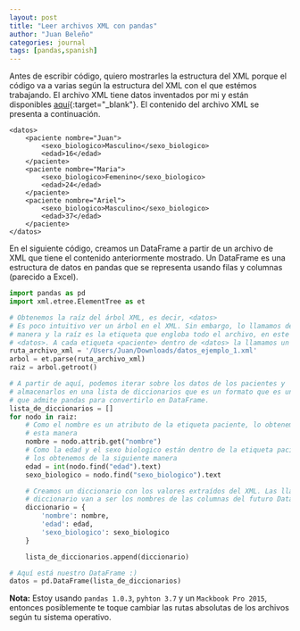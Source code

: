 ```yaml
---
layout: post
title: "Leer archivos XML con pandas"
author: "Juan Beleño"
categories: journal
tags: [pandas,spanish]
---
```


Antes de escribir código, quiero mostrarles la estructura del XML porque el código va a varias según la estructura del XML con el que estémos trabajando. El archivo XML tiene datos inventados por mi y están disponibles [aquí](../assets/others/leer-un-archivo-xml-en-pandas/datos_ejemplo_1.xml){:target="_blank"}. El contenido del archivo XML se presenta a continuación.

```
<datos>
    <paciente nombre="Juan">
        <sexo_biologico>Masculino</sexo_biologico>
        <edad>16</edad>
    </paciente>
    <paciente nombre="Maria">
        <sexo_biologico>Femenino</sexo_biologico>
        <edad>24</edad>
    </paciente>
    <paciente nombre="Ariel">
        <sexo_biologico>Masculino</sexo_biologico>
        <edad>37</edad>
    </paciente>
</datos>
```

En el siguiente código, creamos un DataFrame a partir de un archivo de XML que tiene el contenido anteriormente mostrado. Un DataFrame es una estructura de datos en pandas que se representa usando filas y columnas (parecido a Excel).

```python
import pandas as pd
import xml.etree.ElementTree as et

# Obtenemos la raíz del árbol XML, es decir, <datos>
# Es poco intuitivo ver un árbol en el XML. Sin embargo, lo llamamos de esa
# manera y la raíz es la etiqueta que engloba todo el archivo, en este caso,
# <datos>. A cada etiqueta <paciente> dentro de <datos> la llamamos un nodo.
ruta_archivo_xml = '/Users/Juan/Downloads/datos_ejemplo_1.xml'
arbol = et.parse(ruta_archivo_xml)
raiz = arbol.getroot()

# A partir de aquí, podemos iterar sobre los datos de los pacientes y
# almacenarlos en una lista de diccionarios que es un formato que es un formato
# que admite pandas para convertirlo en DataFrame.
lista_de_diccionarios = []
for nodo in raiz:
    # Como el nombre es un atributo de la etiqueta paciente, lo obtenemos de
    # esta manera
    nombre = nodo.attrib.get("nombre")
    # Como la edad y el sexo biologico están dentro de la etiqueta paciente,
    # los obtenemos de la siguiente manera
    edad = int(nodo.find("edad").text)
    sexo_biologico = nodo.find("sexo_biologico").text

    # Creamos un diccionario con los valores extraídos del XML. Las llaves del
    # diccionario van a ser los nombres de las columnas del futuro DataFrame
    diccionario = {
        'nombre': nombre,
        'edad': edad,
        'sexo_biologico': sexo_biologico
    }

    lista_de_diccionarios.append(diccionario)

# Aquí está nuestro DataFrame :)
datos = pd.DataFrame(lista_de_diccionarios)
```

**Nota:** Estoy usando `pandas 1.0.3`, `pyhton 3.7` y un `Mackbook Pro 2015`, entonces posiblemente te toque cambiar las rutas absolutas de los archivos según tu sistema operativo.
